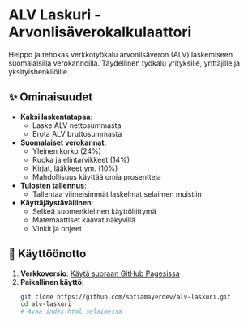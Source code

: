 # ALV Laskuri - Arvonlisäverokalkulaattori

Helppo ja tehokas verkkotyökalu arvonlisäveron (ALV) laskemiseen suomalaisilla verokannoilla. Täydellinen työkalu yrityksille, yrittäjille ja yksityishenkilöille.

## ✨ Ominaisuudet

- **Kaksi laskentatapaa**:
  - Laske ALV nettosummasta
  - Erota ALV bruttosummasta
- **Suomalaiset verokannat**:
  - Yleinen korko (24%)
  - Ruoka ja elintarvikkeet (14%)
  - Kirjat, lääkkeet ym. (10%)
  - Mahdollisuus käyttää omia prosentteja
- **Tulosten tallennus**:
  - Tallentaa viimeisimmät laskelmat selaimen muistiin
- **Käyttäjäystävällinen**:
  - Selkeä suomenkielinen käyttöliittymä
  - Matemaattiset kaavat näkyvillä
  - Vinkit ja ohjeet

## 🚀 Käyttöönotto

1. **Verkkoversio**: [Käytä suoraan GitHub Pagesissa](https://sofiamayerdev.github.io/alv-laskuri)
2. **Paikallinen käyttö**:
   ```bash
   git clone https://github.com/sofiamayerdev/alv-laskuri.git
   cd alv-laskuri
   # Avaa index.html selaimessa

